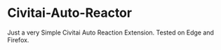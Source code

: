 # Civitai-Auto-Reactor
Just a very Simple Civitai Auto Reaction Extension. Tested on Edge and Firefox.
